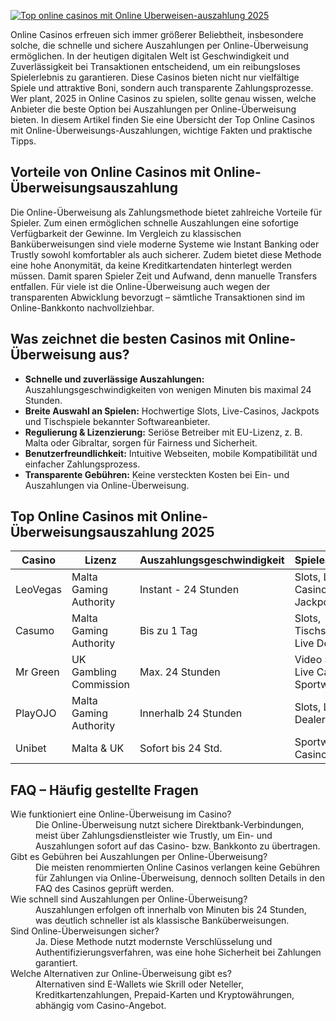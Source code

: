 [![Top online casinos mit Online Uberweisen-auszahlung 2025](https://123-caf.pages.dev/gitsignup.png)](https://vrmoo.ru/Bt82HjjY)

<p>Online Casinos erfreuen sich immer größerer Beliebtheit, insbesondere solche, die schnelle und sichere Auszahlungen per Online-Überweisung ermöglichen. In der heutigen digitalen Welt ist Geschwindigkeit und Zuverlässigkeit bei Transaktionen entscheidend, um ein reibungsloses Spielerlebnis zu garantieren. Diese Casinos bieten nicht nur vielfältige Spiele und attraktive Boni, sondern auch transparente Zahlungsprozesse. Wer plant, 2025 in Online Casinos zu spielen, sollte genau wissen, welche Anbieter die beste Option bei Auszahlungen per Online-Überweisung bieten. In diesem Artikel finden Sie eine Übersicht der Top Online Casinos mit Online-Überweisungs-Auszahlungen, wichtige Fakten und praktische Tipps.</p>  <h2>Vorteile von Online Casinos mit Online-Überweisungsauszahlung</h2> <p>Die Online-Überweisung als Zahlungsmethode bietet zahlreiche Vorteile für Spieler. Zum einen ermöglichen schnelle Auszahlungen eine sofortige Verfügbarkeit der Gewinne. Im Vergleich zu klassischen Banküberweisungen sind viele moderne Systeme wie Instant Banking oder Trustly sowohl komfortabler als auch sicherer. Zudem bietet diese Methode eine hohe Anonymität, da keine Kreditkartendaten hinterlegt werden müssen. Damit sparen Spieler Zeit und Aufwand, denn manuelle Transfers entfallen. Für viele ist die Online-Überweisung auch wegen der transparenten Abwicklung bevorzugt – sämtliche Transaktionen sind im Online-Bankkonto nachvollziehbar.</p>  <h2>Was zeichnet die besten Casinos mit Online-Überweisung aus?</h2> <ul> <li><strong>Schnelle und zuverlässige Auszahlungen:</strong> Auszahlungsgeschwindigkeiten von wenigen Minuten bis maximal 24 Stunden.</li> <li><strong>Breite Auswahl an Spielen:</strong> Hochwertige Slots, Live-Casinos, Jackpots und Tischspiele bekannter Softwareanbieter.</li> <li><strong>Regulierung & Lizenzierung:</strong> Seriöse Betreiber mit EU-Lizenz, z. B. Malta oder Gibraltar, sorgen für Fairness und Sicherheit.</li> <li><strong>Benutzerfreundlichkeit:</strong> Intuitive Webseiten, mobile Kompatibilität und einfacher Zahlungsprozess.</li> <li><strong>Transparente Gebühren:</strong> Keine versteckten Kosten bei Ein- und Auszahlungen via Online-Überweisung.</li> </ul>  <h2>Top Online Casinos mit Online-Überweisungsauszahlung 2025</h2> <table> <thead> <tr> <th>Casino</th> <th>Lizenz</th> <th>Auszahlungsgeschwindigkeit</th> <th>Spieleauswahl</th> <th>Zahlungsmethoden</th> </tr> </thead> <tbody> <tr> <td>LeoVegas</td> <td>Malta Gaming Authority</td> <td>Instant - 24 Stunden</td> <td>Slots, Live Casino, Jackpot</td> <td>Trustly, Sofortüberweisung, Kreditkarte</td> </tr> <tr> <td>Casumo</td> <td>Malta Gaming Authority</td> <td>Bis zu 1 Tag</td> <td>Slots, Tischspiele, Live Dealer</td> <td>Trustly, Banküberweisung, Neteller</td> </tr> <tr> <td>Mr Green</td> <td>UK Gambling Commission</td> <td>Max. 24 Stunden</td> <td>Video Slots, Live Casino, Sportwetten</td> <td>Sofort, Trustly, Skrill</td> </tr> <tr> <td>PlayOJO</td> <td>Malta Gaming Authority</td> <td>Innerhalb 24 Stunden</td> <td>Slots, Live Dealer, Bingo</td> <td>Trustly, Skrill, Kreditkarte</td> </tr> <tr> <td>Unibet</td> <td>Malta & UK</td> <td>Sofort bis 24 Std.</td> <td>Sportwetten, Casino, Poker</td> <td>Trustly, Sofort, PayPal</td> </tr> </tbody> </table>  <h2>FAQ – Häufig gestellte Fragen</h2> <dl> <dt>Wie funktioniert eine Online-Überweisung im Casino?</dt> <dd>Die Online-Überweisung nutzt sichere Direktbank-Verbindungen, meist über Zahlungsdienstleister wie Trustly, um Ein- und Auszahlungen sofort auf das Casino- bzw. Bankkonto zu übertragen.</dd>  <dt>Gibt es Gebühren bei Auszahlungen per Online-Überweisung?</dt> <dd>Die meisten renommierten Online Casinos verlangen keine Gebühren für Zahlungen via Online-Überweisung, dennoch sollten Details in den FAQ des Casinos geprüft werden.</dd>  <dt>Wie schnell sind Auszahlungen per Online-Überweisung?</dt> <dd>Auszahlungen erfolgen oft innerhalb von Minuten bis 24 Stunden, was deutlich schneller ist als klassische Banküberweisungen.</dd>  <dt>Sind Online-Überweisungen sicher?</dt> <dd>Ja. Diese Methode nutzt modernste Verschlüsselung und Authentifizierungsverfahren, was eine hohe Sicherheit bei Zahlungen garantiert.</dd>  <dt>Welche Alternativen zur Online-Überweisung gibt es?</dt> <dd>Alternativen sind E-Wallets wie Skrill oder Neteller, Kreditkartenzahlungen, Prepaid-Karten und Kryptowährungen, abhängig vom Casino-Angebot.</dd> </dl>